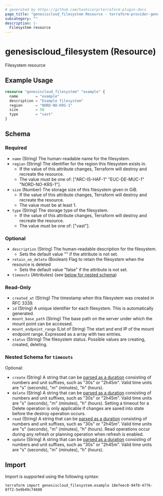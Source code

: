 ```yaml
---
# generated by https://github.com/hashicorp/terraform-plugin-docs
page_title: "genesiscloud_filesystem Resource - terraform-provider-genesiscloud"
subcategory: ""
description: |-
  Filesystem resource
---
```


# genesiscloud_filesystem (Resource)

Filesystem resource

## Example Usage

```terraform
resource "genesiscloud_filesystem" "example" {
  name        = "example"
  description = "Example filesystem"
  region      = "NORD-NO-KRS-1"
  size        = 50
  type        = "vast"
}
```

<!-- schema generated by tfplugindocs -->
## Schema

### Required

- `name` (String) The human-readable name for the filesystem.
- `region` (String) The identifier for the region this filesystem exists in.
  - If the value of this attribute changes, Terraform will destroy and recreate the resource.
  - The value must be one of: ["ARC-IS-HAF-1" "EUC-DE-MUC-1" "NORD-NO-KRS-1"].
- `size` (Number) The storage size of this filesystem given in GiB.
  - If the value of this attribute changes, Terraform will destroy and recreate the resource.
  - The value must be at least 1.
- `type` (String) The storage type of the filesystem.
  - If the value of this attribute changes, Terraform will destroy and recreate the resource.
  - The value must be one of: ["vast"].

### Optional

- `description` (String) The human-readable description for the filesystem.
  - Sets the default value "" if the attribute is not set.
- `retain_on_delete` (Boolean) Flag to retain the filesystem when the resource is deleted
  - Sets the default value "false" if the attribute is not set.
- `timeouts` (Attributes) (see [below for nested schema](#nestedatt--timeouts))

### Read-Only

- `created_at` (String) The timestamp when this filesystem was created in RFC 3339.
- `id` (String) A unique identifier for each filesystem. This is automatically generated.
- `mount_base_path` (String) The base path on the server under which the mount point can be accessed.
- `mount_endpoint_range` (List of String) The start and end IP of the mount endpoint range. Expressed as a array with two entries.
- `status` (String) The filesystem status. Possible values are creating, created, deleting.

<a id="nestedatt--timeouts"></a>
### Nested Schema for `timeouts`

Optional:

- `create` (String) A string that can be [parsed as a duration](https://pkg.go.dev/time#ParseDuration) consisting of numbers and unit suffixes, such as "30s" or "2h45m". Valid time units are "s" (seconds), "m" (minutes), "h" (hours).
- `delete` (String) A string that can be [parsed as a duration](https://pkg.go.dev/time#ParseDuration) consisting of numbers and unit suffixes, such as "30s" or "2h45m". Valid time units are "s" (seconds), "m" (minutes), "h" (hours). Setting a timeout for a Delete operation is only applicable if changes are saved into state before the destroy operation occurs.
- `read` (String) A string that can be [parsed as a duration](https://pkg.go.dev/time#ParseDuration) consisting of numbers and unit suffixes, such as "30s" or "2h45m". Valid time units are "s" (seconds), "m" (minutes), "h" (hours). Read operations occur during any refresh or planning operation when refresh is enabled.
- `update` (String) A string that can be [parsed as a duration](https://pkg.go.dev/time#ParseDuration) consisting of numbers and unit suffixes, such as "30s" or "2h45m". Valid time units are "s" (seconds), "m" (minutes), "h" (hours).

## Import

Import is supported using the following syntax:

```shell
terraform import genesiscloud_filesystem.example 18efeec8-94f0-4776-8ff2-5e9b49c74608
```
